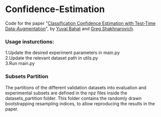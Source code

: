 # Confidence-Estimation
Code for the paper "[Classification Confidence Estimation with Test-Time Data-Augmentation](https://www.google.com/url?q=https%3A%2F%2Farxiv.org%2Fabs%2F2006.16705&sa=D&sntz=1&usg=AFQjCNHsVS_Un8lNBoUHpe5N49_PnfR9vA)", by [Yuval Bahat](https://sites.google.com/view/yuval-bahat/home) and [Greg Shakhnarovich](https://home.ttic.edu/~gregory/).

### Usage insturctions:
1.Update the desired experiment parameters in main.py  
2.Update the relevant dataset path in utils.py  
3.Run main.py  

### Subsets Partition
The partitions of the different validation datasets into evaluation and experimental subsets are defined in the npz files inside the datasets_partition folder. This folder contains the randomly drawn bootstrapping resampling indices, to allow reproducing the results in the paper. 
